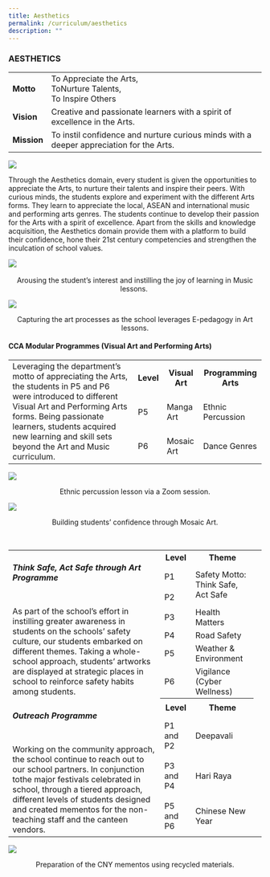 ```yaml
---
title: Aesthetics
permalink: /curriculum/aesthetics
description: ""
---
```

### AESTHETICS

| | |
| --- | --- |
| **Motto** | To Appreciate the Arts, <br> ToNurture Talents, <br> To Inspire Others |
| **Vision** | Creative and passionate learners with a spirit of excellence in the Arts. |
| **Mission** | To instil confidence and nurture curious minds with a deeper appreciation for the Arts. |

![](/images/1%20(9).jpg)
 
Through the Aesthetics domain, every student is given the opportunities to appreciate the Arts, to nurture their talents and inspire their peers. With curious minds, the students explore and experiment with the different Arts forms. They learn to appreciate the local, ASEAN and international music and performing arts genres. The students continue to develop their passion for the Arts with a spirit of excellence. Apart from the skills and knowledge acquisition, the Aesthetics domain provide them with a platform to build their confidence, hone their 21st century competencies and strengthen the inculcation of school values.

![](/images/2%20(10).jpg)           

<p align="center">Arousing the student’s interest and instilling the joy of learning in Music lessons. </p>
  
![](/images/3%20(7).jpg)

<p align="center">Capturing the art processes as the school leverages E-pedagogy in Art lessons. </p>

#### CCA Modular Programmes (Visual Art and Performing Arts)

<table>
	<tr>
		<td rowspan="3">
			Leveraging the department’s motto of appreciating the Arts, the students in P5 and P6 were introduced to different Visual Art and Performing Arts forms. Being passionate learners, students acquired new learning and skill sets beyond the Art and Music curriculum.  
		</td>
		<th> Level </th>
		<th> Visual Art </th>
		<th> Programming Arts </th>
	</tr>
	<tr>
		<td> P5 </td>
		<td> Manga Art </td>
		<td> Ethnic Percussion </td>
	</tr>
	<tr>
		<td> P6 </td>
		<td> Mosaic Art </td>
		<td> Dance Genres </td>
	</tr>
</table>

![](/images/4%20(7).jpg)

<p align="center">Ethnic percussion lesson via a Zoom session.</p>

![](/images/5%20(6).jpg)

<p align="center">Building students’ confidence through Mosaic Art.</p>

<table>
	<tr>
		<td rowspan="7" width="60%">
			<h5> <em>Think Safe, Act Safe through Art</em> Programme </h5> <br>
			As part of the school’s effort in instilling greater awareness in students on the schools’ safety culture, our students embarked on different themes. Taking a whole-school approach, students’ artworks are displayed at strategic places in school to reinforce safety habits among students.   
		</td>
		<th> Level	</th>
		<th> Theme	</th>
		</tr>
		<tr>
			<td> P1 </td>
		<td rowspan="2">	Safety Motto: <br>Think Safe, Act Safe </td>
	</tr>
	<tr>
		<td>	P2 </td>
	</tr>
	<tr>
		<td>	P3 </td>
		<td> Health Matters </td>
	</tr>
	<tr>
		<td> P4 </td>
		<td> Road Safety </td>
	</tr>
	<tr>
		<td> P5	</td>
		<td> Weather & Environment </td>
	</tr>
	<tr> 
		<td> P6 </td>
		<td> Vigilance (Cyber Wellness) <td>
	</tr>
	<tr><br></tr>
	<tr>
		<td rowspan="4">
			<h5><em>Outreach Programme</em></h5>  <br>
			Working on the community approach, the school continue to reach out to our school partners. In conjunction tothe major festivals celebrated in school, through a tiered approach, different levels of students designed and created mementos for the non-teaching staff and the canteen vendors.  
		</td>
		<th> Level </th>
		<th> Theme </th>
	</tr>
	<tr>
		<td> P1 and P2 </td>
		<td> Deepavali </td>
	</tr>
	<tr>
		<td> P3 and P4 </td>
		<td> Hari Raya </td>
	</tr>
	<tr>
		<td> P5 and P6 </td>
		<td> Chinese New Year </td>
	</tr>
</table>


<img src="/images/6%20(6).jpg"/>

<p align="center">Preparation of the CNY mementos using recycled materials.</p>